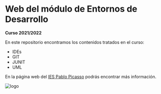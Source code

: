 # Web del módulo de Entornos de Desarrollo

**Curso 2021/2022**

En este repositorio encontramos los contenidos tratados en el curso:

- IDEs
- GIT
- JUNIT
- UML

En la página web del [IES Pablo Picasso](https://iespablopicasso.es/web/) podrás encontrar más información.

![logo](https://iespablopicasso.es/web/wp-content/uploads/2019/09/cropped-picassosemuevepicassosetransformamedio-1.png)
